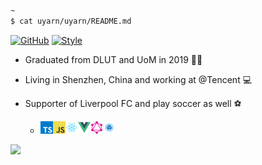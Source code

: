 ```sh
~
$ cat uyarn/uyarn/README.md
```
[![GitHub](https://img.shields.io/badge/GitHub-%40uyarn-239a3b.svg)](https://github.com/uyarn)
[![Style](https://img.shields.io/badge/Dark%20Mode-111111.svg#gh-dark-mode-only)](https://github.com/settings/appearance#gh-dark-mode-only)

- Graduated from DLUT and UoM in 2019 👨‍🎓
- Living in Shenzhen, China and working at @Tencent 💻
- Supporter of Liverpool FC and play soccer as well ⚽️

  - <code><img height="20" src="https://raw.githubusercontent.com/github/explore/80688e429a7d4ef2fca1e82350fe8e3517d3494d/topics/typescript/typescript.png"></code><code><img height="20" src="https://raw.githubusercontent.com/github/explore/80688e429a7d4ef2fca1e82350fe8e3517d3494d/topics/javascript/javascript.png"></code><code><img height="20" src="https://raw.githubusercontent.com/github/explore/80688e429a7d4ef2fca1e82350fe8e3517d3494d/topics/react/react.png"></code><code><img height="20" src="https://raw.githubusercontent.com/github/explore/5c058a388828bb5fde0bcafd4bc867b5bb3f26f3/topics/vue/vue.png"></code><code><img height="20" src="https://raw.githubusercontent.com/github/explore/5c058a388828bb5fde0bcafd4bc867b5bb3f26f3/topics/graphql/graphql.png"></code><code><img height="20" src="https://raw.githubusercontent.com/github/explore/5c058a388828bb5fde0bcafd4bc867b5bb3f26f3/topics/webpack/webpack.png"></code>


![](https://komarev.com/ghpvc/?username=uyarn&label=Hola)
